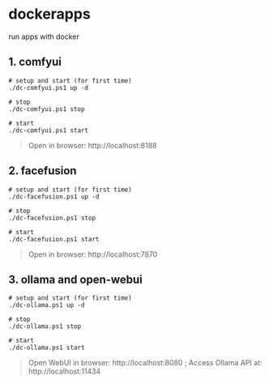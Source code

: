 # dockerapps
run apps with docker

## 1. comfyui

```pwsh
# setup and start (for first time)
./dc-comfyui.ps1 up -d

# stop
./dc-comfyui.ps1 stop

# start
./dc-comfyui.ps1 start
```
> Open in browser:  http://localhost:8188

## 2. facefusion

```pwsh
# setup and start (for first time)
./dc-facefusion.ps1 up -d

# stop
./dc-facefusion.ps1 stop

# start
./dc-facefusion.ps1 start
```
> Open in browser:  http://localhost:7870

## 3. ollama and open-webui

```pwsh
# setup and start (for first time)
./dc-ollama.ps1 up -d

# stop
./dc-ollama.ps1 stop

# start
./dc-ollama.ps1 start
```
> Open WebUI in browser: http://localhost:8080 ;
> Access Ollama API at: http://localhost:11434
